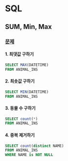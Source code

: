 # SQL
## SUM, Min, Max
### <a href="https://programmers.co.kr/learn/courses/30/parts/17043">문제</a>

#### 1. 최댓값 구하기
```SQL
SELECT MAX(DATETIME)
FROM ANIMAL_INS
```

#### 2. 최솟값 구하기
```SQL
SELECT MIN(DATETIME)
FROM ANIMAL_INS
```

#### 3. 동물 수 구하기
```SQL
SELECT count(*)
FROM ANIMAL_INS
```

#### 4. 중복 제거하기
```SQL
SELECT count(distinct NAME)
FROM ANIMAL_INS
WHERE NAME is NOT NULL
```


